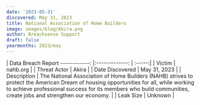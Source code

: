 ```yaml
---
date: '2023-05-31'
discovered: May 31, 2023
title: National Association of Home Builders
image: images/blog/Akira.png
author: Breachsense Support
draft: false
yearmonths: 2023/may
---
```



| Data Breach Report
------------:     |:-------------:    | :-----:|
| Victim      | nahb.org      | 
| Threat Actor      | Akira      | 
| Date Discovered      | May 31, 2023      | 
| Description      | The National Association of Home Builders (NAHB) strives to protect the American Dream of housing opportunities for all, while working to achieve professional success for its members who build communities, create jobs and strengthen our economy.      | 
| Leak Size      | Unknown      | 

